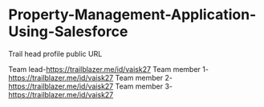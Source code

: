 # Property-Management-Application-Using-Salesforce


Trail head profile public URL

Team lead-https://trailblazer.me/id/vaisk27
Team member 1-https://trailblazer.me/id/vaisk27
Team member 2-https://trailblazer.me/id/vaisk27
Team member 3-https://trailblazer.me/id/vaisk27
